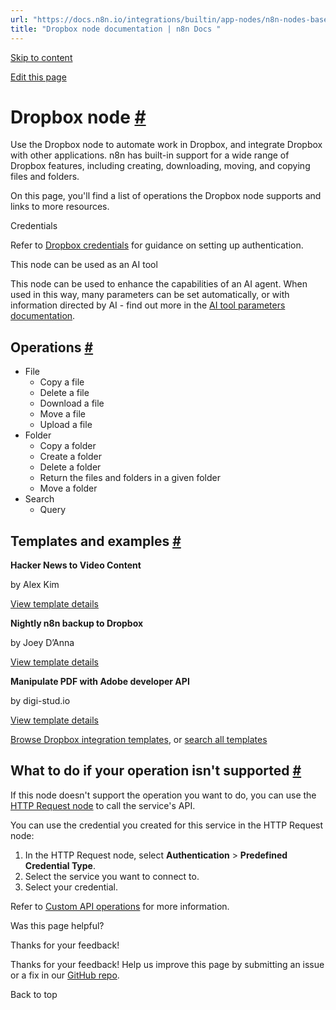 ```yaml
---
url: "https://docs.n8n.io/integrations/builtin/app-nodes/n8n-nodes-base.dropbox/"
title: "Dropbox node documentation | n8n Docs "
---
```


[Skip to content](https://docs.n8n.io/integrations/builtin/app-nodes/n8n-nodes-base.dropbox/#dropbox-node)

[Edit this page](https://github.com/n8n-io/n8n-docs/edit/main/docs/integrations/builtin/app-nodes/n8n-nodes-base.dropbox.md "Edit this page")

# Dropbox node [\#](https://docs.n8n.io/integrations/builtin/app-nodes/n8n-nodes-base.dropbox/\#dropbox-node "Permanent link")

Use the Dropbox node to automate work in Dropbox, and integrate Dropbox with other applications. n8n has built-in support for a wide range of Dropbox features, including creating, downloading, moving, and copying files and folders.

On this page, you'll find a list of operations the Dropbox node supports and links to more resources.

Credentials

Refer to [Dropbox credentials](https://docs.n8n.io/integrations/builtin/credentials/dropbox/) for guidance on setting up authentication.

This node can be used as an AI tool

This node can be used to enhance the capabilities of an AI agent. When used in this way, many parameters can be set automatically, or with information directed by AI - find out more in the [AI tool parameters documentation](https://docs.n8n.io/advanced-ai/examples/using-the-fromai-function/).

## Operations [\#](https://docs.n8n.io/integrations/builtin/app-nodes/n8n-nodes-base.dropbox/\#operations "Permanent link")

- File
  - Copy a file
  - Delete a file
  - Download a file
  - Move a file
  - Upload a file
- Folder
  - Copy a folder
  - Create a folder
  - Delete a folder
  - Return the files and folders in a given folder
  - Move a folder
- Search
  - Query

## Templates and examples [\#](https://docs.n8n.io/integrations/builtin/app-nodes/n8n-nodes-base.dropbox/\#templates-and-examples "Permanent link")

**Hacker News to Video Content**

by Alex Kim

[View template details](https://n8n.io/workflows/2557-hacker-news-to-video-content/)

**Nightly n8n backup to Dropbox**

by Joey D’Anna

[View template details](https://n8n.io/workflows/2075-nightly-n8n-backup-to-dropbox/)

**Manipulate PDF with Adobe developer API**

by digi-stud.io

[View template details](https://n8n.io/workflows/2424-manipulate-pdf-with-adobe-developer-api/)

[Browse Dropbox integration templates](https://n8n.io/integrations/dropbox/), or [search all templates](https://n8n.io/workflows/)

## What to do if your operation isn't supported [\#](https://docs.n8n.io/integrations/builtin/app-nodes/n8n-nodes-base.dropbox/\#what-to-do-if-your-operation-isnt-supported "Permanent link")

If this node doesn't support the operation you want to do, you can use the [HTTP Request node](https://docs.n8n.io/integrations/builtin/core-nodes/n8n-nodes-base.httprequest/) to call the service's API.

You can use the credential you created for this service in the HTTP Request node:

1. In the HTTP Request node, select **Authentication** \> **Predefined Credential Type**.
2. Select the service you want to connect to.
3. Select your credential.

Refer to [Custom API operations](https://docs.n8n.io/integrations/custom-operations/) for more information.

Was this page helpful?






Thanks for your feedback!






Thanks for your feedback! Help us improve this page by submitting an issue or a fix in our [GitHub repo](https://github.com/n8n-io/n8n-docs).


Back to top